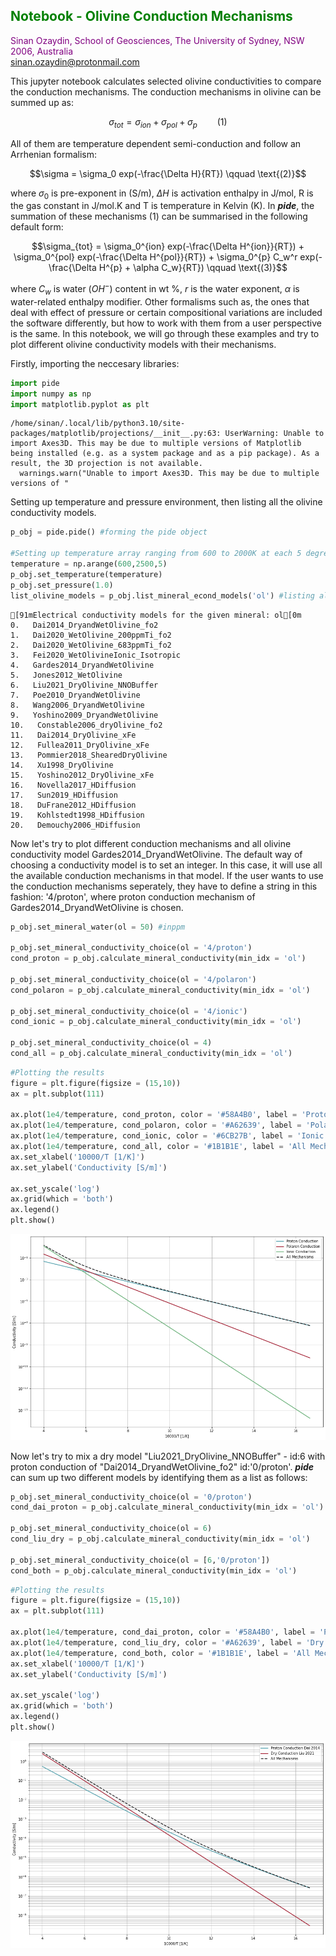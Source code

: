 ## <span style="color:green"> Notebook - Olivine Conduction Mechanisms </span>
<span style="color:purple">Sinan Ozaydin, School of Geosciences, The University of Sydney, NSW 2006, Australia <br/> </span>
<span style="color:purple">sinan.ozaydin@protonmail.com</span>

This jupyter notebook calculates selected olivine conductivities to compare the conduction mechanisms. The conduction mechanisms in olivine can be summed up as:

$$\sigma_{tot} = \sigma_{ion} + \sigma_{pol} + \sigma_{p} \qquad \text{(1)}$$ 

All of them are temperature dependent semi-conduction and follow an Arrhenian formalism:

$$\sigma = \sigma_0 exp(-\frac{\Delta H}{RT}) \qquad \text{(2)}$$

where $\sigma_0$ is pre-exponent in (S/m), $\Delta H$ is activation enthalpy in J/mol, R is the gas constant in J/mol.K and T is temperature in Kelvin (K). In ***pide***, the summation of these mechanisms (1) can be summarised in the following default form:

$$\sigma_{tot} = \sigma_0^{ion} exp(-\frac{\Delta H^{ion}}{RT}) + \sigma_0^{pol} exp(-\frac{\Delta H^{pol}}{RT})  + \sigma_0^{p} C_w^r exp(-\frac{\Delta H^{p} + \alpha C_w}{RT}) \qquad \text{(3)}$$

where $C_w$ is water ($OH^{-}$) content in wt %, $r$ is the water exponent, $\alpha$ is water-related enthalpy modifier. Other formalisms such as, the ones that deal with effect of pressure or certain compositional variations are included the software differently, but how to work with them from a user perspective is the same. In this notebook, we will go through these examples and try to plot different olivine conductivity models with their mechanisms.

Firstly, importing the neccesary libraries:


```python
import pide
import numpy as np
import matplotlib.pyplot as plt
```

    /home/sinan/.local/lib/python3.10/site-packages/matplotlib/projections/__init__.py:63: UserWarning: Unable to import Axes3D. This may be due to multiple versions of Matplotlib being installed (e.g. as a system package and as a pip package). As a result, the 3D projection is not available.
      warnings.warn("Unable to import Axes3D. This may be due to multiple versions of "


Setting up temperature and pressure environment, then listing all the olivine conductivity models.


```python
p_obj = pide.pide() #forming the pide object

#Setting up temperature array ranging from 600 to 2000K at each 5 degrees.
temperature = np.arange(600,2500,5) 
p_obj.set_temperature(temperature)
p_obj.set_pressure(1.0)
list_olivine_models = p_obj.list_mineral_econd_models('ol') #listing all olivine electrical conductivity methods
```

    [91mElectrical conductivity models for the given mineral: ol[0m
    0.   Dai2014_DryandWetOlivine_fo2
    1.   Dai2020_WetOlivine_200ppmTi_fo2
    2.   Dai2020_WetOlivine_683ppmTi_fo2
    3.   Fei2020_WetOlivineIonic_Isotropic
    4.   Gardes2014_DryandWetOlivine
    5.   Jones2012_WetOlivine
    6.   Liu2021_DryOlivine_NNOBuffer
    7.   Poe2010_DryandWetOlivine
    8.   Wang2006_DryandWetOlivine
    9.   Yoshino2009_DryandWetOlivine
    10.   Constable2006_dryOlivine_fo2
    11.   Dai2014_DryOlivine_xFe
    12.   Fullea2011_DryOlivine_xFe
    13.   Pommier2018_ShearedDryOlivine
    14.   Xu1998_DryOlivine
    15.   Yoshino2012_DryOlivine_xFe
    16.   Novella2017_HDiffusion
    17.   Sun2019_HDiffusion
    18.   DuFrane2012_HDiffusion
    19.   Kohlstedt1998_HDiffusion
    20.   Demouchy2006_HDiffusion


Now let's try to plot different conduction mechanisms and all olivine conductivity model Gardes2014_DryandWetOlivine. The default way of choosing a conductivity model is to set an integer. In this case, it will use all the available conduction mechanisms in that model. If the user wants to use the conduction mechanisms seperately, they have to define a string in this fashion: '4/proton', where proton conduction mechanism of Gardes2014_DryandWetOlivine is chosen.


```python
p_obj.set_mineral_water(ol = 50) #inppm

p_obj.set_mineral_conductivity_choice(ol = '4/proton')
cond_proton = p_obj.calculate_mineral_conductivity(min_idx = 'ol')

p_obj.set_mineral_conductivity_choice(ol = '4/polaron')
cond_polaron = p_obj.calculate_mineral_conductivity(min_idx = 'ol')

p_obj.set_mineral_conductivity_choice(ol = '4/ionic')
cond_ionic = p_obj.calculate_mineral_conductivity(min_idx = 'ol')

p_obj.set_mineral_conductivity_choice(ol = 4)
cond_all = p_obj.calculate_mineral_conductivity(min_idx = 'ol')
```


```python
#Plotting the results
figure = plt.figure(figsize = (15,10))
ax = plt.subplot(111)

ax.plot(1e4/temperature, cond_proton, color = '#58A4B0', label = 'Proton Conduction',linewidth = 2)
ax.plot(1e4/temperature, cond_polaron, color = '#A62639', label = 'Polaron Conduction',linewidth = 2)
ax.plot(1e4/temperature, cond_ionic, color = '#6CB27B', label = 'Ionic Conduction',linewidth = 2)
ax.plot(1e4/temperature, cond_all, color = '#1B1B1E', label = 'All Mechanisms', linestyle = '--',linewidth = 2)
ax.set_xlabel('10000/T [1/K]')
ax.set_ylabel('Conductivity [S/m]')

ax.set_yscale('log')
ax.grid(which = 'both')
ax.legend()
plt.show()

```


    
![png](1_Olivine_Conduction_Mechanisms_files/1_Olivine_Conduction_Mechanisms_7_0.png)
    


Now let's try to mix a dry model "Liu2021_DryOlivine_NNOBuffer" - id:6 with proton conduction of "Dai2014_DryandWetOlivine_fo2" id:'0/proton'. ***pide*** can sum up two different models by identifying them as a list as follows:


```python
p_obj.set_mineral_conductivity_choice(ol = '0/proton')
cond_dai_proton = p_obj.calculate_mineral_conductivity(min_idx = 'ol')

p_obj.set_mineral_conductivity_choice(ol = 6)
cond_liu_dry = p_obj.calculate_mineral_conductivity(min_idx = 'ol')

p_obj.set_mineral_conductivity_choice(ol = [6,'0/proton'])
cond_both = p_obj.calculate_mineral_conductivity(min_idx = 'ol')
```


```python
#Plotting the results
figure = plt.figure(figsize = (15,10))
ax = plt.subplot(111)

ax.plot(1e4/temperature, cond_dai_proton, color = '#58A4B0', label = 'Proton Conduction Dai 2014',linewidth = 2)
ax.plot(1e4/temperature, cond_liu_dry, color = '#A62639', label = 'Dry Conduction Liu 2021',linewidth = 2)
ax.plot(1e4/temperature, cond_both, color = '#1B1B1E', label = 'All Mechanisms', linestyle = '--',linewidth = 2)
ax.set_xlabel('10000/T [1/K]')
ax.set_ylabel('Conductivity [S/m]')

ax.set_yscale('log')
ax.grid(which = 'both')
ax.legend()
plt.show()
```


    
![png](1_Olivine_Conduction_Mechanisms_files/1_Olivine_Conduction_Mechanisms_10_0.png)
    



```python

```

